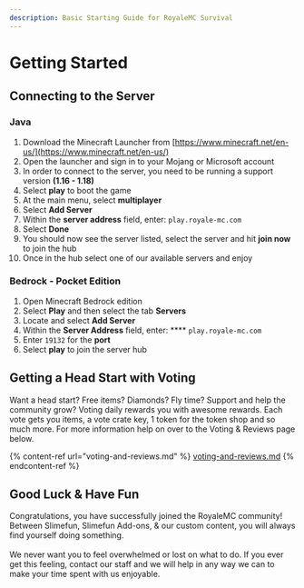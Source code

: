 ```yaml
---
description: Basic Starting Guide for RoyaleMC Survival
---
```


# Getting Started

## Connecting to the Server&#x20;

### Java

1. Download the Minecraft Launcher from [https://www.minecraft.net/en-us/](https://www.minecraft.net/en-us/)
2. Open the launcher and sign in to your Mojang or Microsoft account
3. In order to connect to the server, you need to be running a support version **(1.16 - 1.18)**
4. Select **play** to boot the game
5. At the main menu, select **multiplayer**
6. Select **Add Server**
7. Within the **server address** field, enter:  `play.royale-mc.com`
8. Select **Done**
9. You should now see the server listed, select the server and hit **join now** to join the hub
10. Once in the hub select one of our available servers and enjoy

### Bedrock - Pocket Edition

1. Open Minecraft Bedrock edition
2. Select **Play** and then select the tab **Servers**
3. Locate and select **Add Server**
4. Within the **Server Address** field, enter: **** `play.royale-mc.com`
5. Enter `19132` for the **port**
6. Select **play** to join the server hub

## Getting a Head Start with Voting

Want a head start? Free items? Diamonds? Fly time? Support and help the community grow? Voting daily rewards you with awesome rewards. Each vote gets you items, a vote crate key, 1 token for the token shop and so much more. For more information help on over to the Voting & Reviews page below.

{% content-ref url="voting-and-reviews.md" %}
[voting-and-reviews.md](voting-and-reviews.md)
{% endcontent-ref %}

## Good Luck & Have Fun

Congratulations, you have successfully joined the RoyaleMC community! Between Slimefun, Slimefun Add-ons, & our custom content, you will always find yourself doing something. \
\
We never want you to feel overwhelmed or lost on what to do. If you ever get this feeling, contact our staff and we will help in any way we can to make your time spent with us enjoyable. &#x20;
